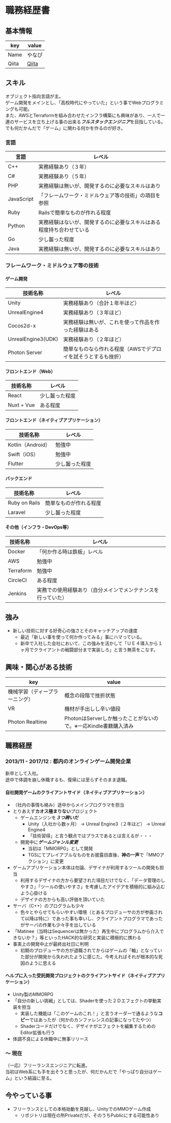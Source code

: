 # 職務経歴書

## 基本情報

| key   | value                                  |
| ----- | -------------------------------------- |
| Name  | やなぴ                                 |
| Qiita | [Qiita](https://qiita.com/YanaPIIDXer) |

## スキル
オブジェクト指向言語が主。  
ゲーム開発をメインとし、「高校時代にやっていた」という事でWebプログラミングも可能。  
また、AWSとTerraformを組み合わせたインフラ構築にも興味があり、一人で一連のサービスを立ち上げる事の出来る***フルスタックエンジニア***を目指している。  
でも何だかんだで「ゲーム」に関わる何かを作るのが好き。  

### 言語

| 言語       | レベル                                                               |
| ---------- | -------------------------------------------------------------------- |
| C++        | 実務経験あり（３年）                                                 |
| C#         | 実務経験あり（５年）                                                 |
| PHP        | 実務経験は無いが、開発するのに必要なスキルはあり                     |
| JavaScript | 「フレームワーク・ミドルウェア等の技術」の項目を参照                 |
| Ruby       | Railsで簡単なものが作れる程度                                        |
| Python     | 実務経験はないが、開発するのに必要なスキルはある程度持ち合わせている |
| Go         | 少し齧った程度                                                       |
| Java       | 実務経験は無いが、開発するのに必要なスキルはあり                     |

### フレームワーク・ミドルウェア等の技術

#### ゲーム開発

| 技術名称           | レベル                                                        |
| ------------------ | ------------------------------------------------------------- |
| Unity              | 実務経験あり（合計１年半ほど）                                |
| UnrealEngine4      | 実務経験あり（３年ほど）                                      |
| Cocos2d-x          | 実務経験は無いが、これを使って作品を作った経験はある          |
| UnrealEngine3(UDK) | 実務経験あり（２年ほど）                                      |
| Photon Server      | 簡単なものなら作れる程度（AWSでデプロイを試そうとするも挫折） |

#### フロントエンド（Web）

| 技術名称   | レベル         |
| ---------- | -------------- |
| React      | 少し齧った程度 |
| Nuxt + Vue | ある程度       |

#### フロントエンド（ネイティブアプリケーション）

| 技術名称          | レベル         |
| ----------------- | -------------- |
| Kotlin（Android） | 勉強中         |
| Swift（iOS）      | 勉強中         |
| Flutter           | 少し齧った程度 |

#### バックエンド

| 技術名称      | レベル                 |
| ------------- | ---------------------- |
| Ruby on Rails | 簡単なものが作れる程度 |
| Laravel       | 少し齧った程度         |

#### その他（インフラ・DevOps等）

| 技術名称  | レベル                                                       |
| --------- | ------------------------------------------------------------ |
| Docker    | 「何か作る時は鉄板」レベル                                   |
| AWS       | 勉強中                                                       |
| Terraform | 勉強中                                                       |
| CircleCI  | ある程度                                                     |
| Jenkins   | 実務での使用経験あり（自分メインでメンテナンスを行っていた） |

## 強み

- 新しい技術に対する好奇心の強さとそのキャッチアップの速度
  - 最近「新しい事を使って何か作ってみる」事にハマっている。
  - 新卒で入社した会社において、この強みを活かして「ＵＥ４導入から１ヶ月でクライアントの戦闘部分まで実装しろ」と言う無茶をこなす。

## 興味・関心がある技術

| key                            | value                                                           |
| ------------------------------ | --------------------------------------------------------------- |
| 機械学習（ディープラーニング） | 概念の段階で挫折状態                                            |
| VR                             | 機材が手出しし辛い値段                                          |
| Photon Realtime                | PhotonはServerしか触ったことがないので。※一応Kindle書籍購入済み |

## 職務経歴

### 2013/11 - 2017/12 : 都内のオンラインゲーム開発企業

新卒として入社。  
途中で体調を崩し休職するも、復帰には至らずそのまま退職。  

#### 自社開発ゲームのクライアントサイド（ネイティブアプリケーション）

- （社内の事情も絡み）途中からメインプログラマを担当
- とりあえず**カオス極まりない**プロジェクト
  - ゲームエンジンを***３つ跨いだ***
    - Unity（入社から数ヶ月） → Unreal Engine3（２年ほど） → Unreal Engine4
    - 「技術習得」と言う観点ではプラスであるとは言えるが・・・
  - 開発中に***ゲームジャンル変更***
    - 当初は「MMORPG」として開発
    - TGSにてプレイアブルなものをお披露目直後、**神の一声**で「MMOアクション」に変更
- ゲームアプリケーション本体は勿論、デザイナが利用するツールの開発も担当
  - 利用するデザイナの方から要望された項目だけでなく、「データ管理のしやすさ」「ツールの使いやすさ」を考慮したアイデアを積極的に組み込むよう心掛ける
  - デザイナの方からも高い評価を頂いていた
- サーバ（C++）のプログラムも少々
  - 色々とやらせてもらいやすい環境（とあるプロデューサの方が参画されて以降は特に）であった事も幸いし、クライアントプログラマであったがサーバの作業も少々手を出している
- 「Matinee（当時はSequencerは無かった）再生中にプログラムから介入できないか？」等といったHACK的な研究と実装に積極的に携わる
- 事実上の開発中止が最終出社日に判明
  - 初期のプロデューサの方が退職されてからはゲームの「軸」となっていた部分が開発から失われたように感じた。今考えればそれが根本的な死因のように思える

#### ヘルプに入った受託開発プロジェクトのクライアントサイド（ネイティブアプリケーション）

- Unity製のMMORPG
- 「自分の新しい挑戦」としては、Shaderを使った２Ｄエフェクトの挙動実装を担当
  - 実装した機能は「このゲームのこれ！」と言うオーダーで通るような**コピー**ではあったが（何かのカンファレンスの記事になってたやつ）
  - Shaderコードだけでなく、デザイナがエフェクトを編集するためのEditor拡張も行う
- 体調不良による休職中に無事リリース

### ～ 現在

（一応）フリーランスエンジニアに転進。  
当初はWeb系にも手を出そうと思ったが、何だかんだで「やっぱり自分はゲーム」という結論に至る。  

## 今やっている事

- フリーランスとしての本格始動を見越し、UnityでのMMOゲーム作成
  - リポジトリは現在の所Privateだが、そのうちPublicにする可能性あり
